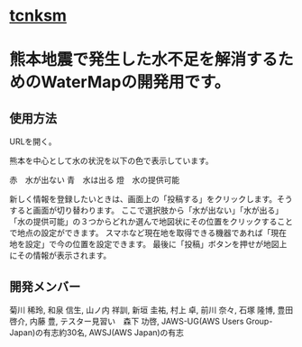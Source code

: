 [tcnksm](https://github.com/tcnksm)
=======
# 熊本地震で発生した水不足を解消するためのWaterMapの開発用です。

## 使用方法
URLを開く。

熊本を中心として水の状況を以下の色で表示しています。
 
 赤　水が出ない
 青　水は出る
 燈　水の提供可能
 
新しく情報を登録したいときは、画面上の「投稿する」をクリックします。そうすると画面が切り替わります。
ここで選択肢から「水が出ない」「水が出る」「水の提供可能」の３つからどれか選んで地図状にその位置をクリックすることで地点の設定ができます。
スマホなど現在地を取得できる機器であれば「現在地を設定」で今の位置を設定できます。
最後に「投稿」ボタンを押せが地図上にその情報が表示されます。


## 開発メンバー
菊川 稀玲,
和泉 信生,
山ノ内 祥訓,
新垣 圭祐,
村上 卓,
前川 奈々,
石塚 隆博,
豊田 啓介,
内藤 豊,
テスター見習い　森下 功啓,
JAWS-UG(AWS Users Group-Japan)の有志約30名,
AWSJ(AWS Japan)の有志

